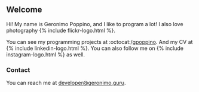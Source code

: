 ## Welcome

Hi! My name is Geronimo Poppino, and I like to program a lot! I also love photography {% include flickr-logo.html %}.

You can see my programming projects at :octocat:/[gpoppino](https://github.com/gpoppino). And my CV at {% include linkedin-logo.html %}.
You can also follow me on {% include instagram-logo.html %} as well.

### Contact

You can reach me at [developer@geronimo.guru](mailto:developer@geronimo.guru).

